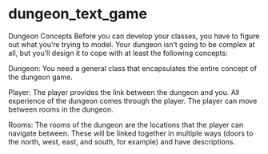 # dungeon_text_game

Dungeon Concepts
Before you can develop your classes, you have to figure out what you’re trying to model. Your dungeon isn’t going to be complex at all, but you’ll design it to cope with at least the following
concepts:

Dungeon: You need a general class that encapsulates the entire concept of the dungeon
game.

Player: The player provides the link between the dungeon and you. All experience of
the dungeon comes through the player. The player can move between rooms in the
dungeon.

Rooms: The rooms of the dungeon are the locations that the player can navigate
between. These will be linked together in multiple ways (doors to the north, west, east,
and south, for example) and have descriptions.
